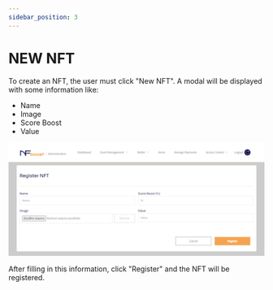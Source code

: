```yaml
---
sidebar_position: 3
---
```


# NEW NFT

To create an NFT, the user must click "New NFT". A modal will be displayed with some information like:

- Name
- Image
- Score Boost
- Value

![1](/img/novonft.png)

After filling in this information, click "Register" and the NFT will be registered.
